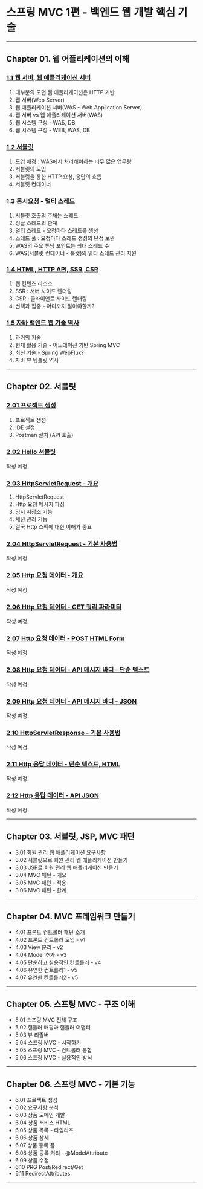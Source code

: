 
# 스프링 MVC 1편 - 백엔드 웹 개발 핵심 기술

---

## Chapter 01. 웹 어플리케이션의 이해
### <a href="Chapter 01. 웹 애플리케이션의 이해/1.1 웹 서버, 웹 애플리케이션 서버.md" target="_blank">1.1 웹 서버, 웹 애플리케이션 서버</a>
1) 대부분의 모던 웹 애플리케이션은 HTTP 기반
2) 웹 서버(Web Server)
3) 웹 애플리케이션 서버(WAS - Web Application Server)
4) 웹 서버 vs  웹 애플리케이션 서버(WAS)
5) 웹 시스템 구성 - WAS, DB
6) 웹 시스템 구성 - WEB, WAS, DB

### <a href="Chapter 01. 웹 애플리케이션의 이해/1.2 서블릿.md" target="_blank">1.2 서블릿</a>
1) 도입 배경 : WAS에서 처리해야하는 너무 많은 업무량
2) 서블릿의 도입
3) 서블릿을 통한 HTTP 요청, 응답의 흐름
4) 서블릿 컨테이너

### <a href="Chapter 01. 웹 애플리케이션의 이해/1.3 동시요청 - 멀티 스레드.md" target="_blank">1.3 동시요청 - 멀티 스레드</a>
1) 서블릿 호출의 주체는 스레드
2) 싱글 스레드의 한계 
3) 멀티 스레드 - 요청마다 스레드를 생성
4) 스레드 풀 : 요청마다 스레드 생성의 단점 보완
5) WAS의 주요 튜닝 포인트는 최대 스레드 수
6) WAS(서블릿 컨테이너 - 톰캣)의 멀티 스레드 관리 지원

### <a href="Chapter 01. 웹 애플리케이션의 이해/1.4 HTML, HTTP API, SSR, CSR.md" target="_blank">1.4 HTML, HTTP API, SSR, CSR</a>
1) 웹 컨텐츠 리소스
2) SSR : 서버 사이드 렌더링
3) CSR : 클라이언트 사이드 렌더링
4) 선택과 집중 - 어디까지 알아야할까?

### <a href="Chapter 01. 웹 애플리케이션의 이해/1.5 자바 백엔드 웹 기술 역사.md" target="_blank">1.5 자바 백엔드 웹 기술 역사</a>
1) 과거의 기술
2) 현재 활용 기술 - 어노테이션 기반 Spring MVC
3) 최신 기술 - Spring WebFlux?
4) 자바 뷰 템플릿 역사

---

## Chapter 02. 서블릿
### <a href="Chapter 02. 서블릿/2.01 프로젝트 생성.md" target="_blank">2.01 프로젝트 생성</a>
1) 프로젝트 생성
2) IDE 설정
3) Postman 설치 (API 호출)

### <a href="Chapter 02. 서블릿/2.02 Hello 서블릿.md" target="_blank">2.02 Hello 서블릿</a>
작성 예정

### <a href="Chapter 02. 서블릿/2.03 HttpServletRequest - 개요.md" target="_blank">2.03 HttpServletRequest - 개요</a>
1) HttpServletRequest
2) Http 요청 메시지 파싱
3) 임시 저장소 기능
4) 세션 관리 기능
5) 결국 Http 스펙에 대한 이해가 중요

### <a href="Chapter 02. 서블릿/2.04 HttpServletRequest - 기본 사용법.md" target="_blank">2.04 HttpServletRequest - 기본 사용법</a>
작성 예정

### <a href="Chapter 02. 서블릿/2.05 Http 요청 데이터 - 개요.md" target="_blank">2.05 Http 요청 데이터 - 개요</a>
작성 예정

### <a href="Chapter 02. 서블릿/2.06 Http 요청 데이터 - GET 쿼리 파라미터.md" target="_blank">2.06 Http 요청 데이터 - GET 쿼리 파라미터</a>
작성 예정

### <a href="Chapter 02. 서블릿/2.07 Http 요청 데이터 - POST HTML Form.md" target="_blank">2.07 Http 요청 데이터 - POST HTML Form</a>
작성 예정

### <a href="Chapter 02. 서블릿/2.08 Http 요청 데이터 - API 메시지 바디 - 단순 텍스트.md" target="_blank">2.08 Http 요청 데이터 - API 메시지 바디 - 단순 텍스트</a>
작성 예정

### <a href="Chapter 02. 서블릿/2.09 Http 요청 데이터 - API 메시지 바디 - JSON.md" target="_blank">2.09 Http 요청 데이터 - API 메시지 바디 - JSON</a>
작성 예정

### <a href="Chapter 02. 서블릿/2.10 HttpServletResponse - 기본 사용법.md" target="_blank">2.10 HttpServletResponse - 기본 사용법</a>
작성 예정

### <a href="Chapter 02. 서블릿/2.11 Http 응답 데이터 - 단순 텍스트, HTML.md" target="_blank">2.11 Http 응답 데이터 - 단순 텍스트, HTML</a>
작성 예정

### <a href="Chapter 02. 서블릿/2.12 Http 응답 데이터 - API JSON.md" target="_blank">2.12 Http 응답 데이터 - API JSON</a>
작성 예정

---

## Chapter 03. 서블릿, JSP, MVC 패턴
- 3.01 회원 관리 웹 애플리케이션 요구사항
- 3.02 서블릿으로 회원 관리 웹 애플리케이션 만들기
- 3.03 JSP로 회원 관리 웹 애플리케이션 만들기
- 3.04 MVC 패턴 - 개요
- 3.05 MVC 패턴 - 적용
- 3.06 MVC 패턴 - 한계

---

## Chapter 04. MVC 프레임워크 만들기
- 4.01 프론트 컨트롤러 패턴 소개
- 4.02 프론트 컨트롤러 도입 - v1
- 4.03 View 분리 - v2
- 4.04 Model 추가 - v3
- 4.05 단순하고 실용적인 컨트롤러 - v4
- 4.06 유연한 컨트롤러1 - v5
- 4.07 유연한 컨트롤러2 - v5

---

## Chapter 05. 스프링 MVC - 구조 이해
- 5.01 스프링 MVC 전체 구조
- 5.02 핸들러 매핑과 핸들러 어댑터
- 5.03 뷰 리졸버
- 5.04 스프링 MVC - 시작하기
- 5.05 스프링 MVC - 컨트롤러 통합
- 5.06 스프링 MVC - 실용적인 방식

---

## Chapter 06. 스프링 MVC - 기본 기능
- 6.01 프로젝트 생성
- 6.02 요구사항 분석
- 6.03 상품 도메인 개발
- 6.04 상품 서비스 HTML
- 6.05 상품 목록 - 타임리프
- 6.06 상품 상세
- 6.07 상품 등록 폼
- 6.08 상품 등록 처리 - @ModelAttribute
- 6.09 상품 수정
- 6.10 PRG Post/Redirect/Get
- 6.11 RedirectAttributes

---

